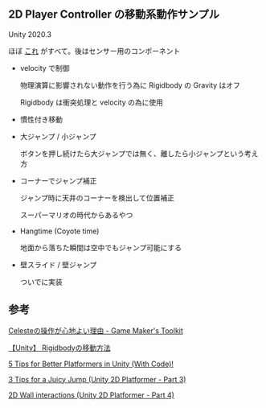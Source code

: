 ## 2D Player Controller の移動系動作サンプル

Unity 2020.3

ほぼ [これ](https://github.com/tukanpo/cm14-platformer/blob/master/Assets/App/Scripts/Scenes/Game/PlayerController.cs) がすべて。後はセンサー用のコンポーネント

- velocity で制御

  物理演算に影響されない動作を行う為に Rigidbody の Gravity はオフ

  Rigidbody は衝突処理と velocity の為に使用

- 慣性付き移動

- 大ジャンプ / 小ジャンプ

  ボタンを押し続けたら大ジャンプでは無く、離したら小ジャンプという考え方

- コーナーでジャンプ補正

  ジャンプ時に天井のコーナーを検出して位置補正

  スーパーマリオの時代からあるやつ

- Hangtime (Coyote time)

  地面から落ちた瞬間は空中でもジャンプ可能にする

- 壁スライド / 壁ジャンプ

  ついでに実装

## 参考

[Celesteの操作が心地よい理由 - Game Maker's Toolkit](https://www.youtube.com/watch?v=yorTG9at90g)

[【Unity】 Rigidbodyの移動方法](https://www.f-sp.com/entry/2016/08/16/211214)

[5 Tips for Better Platformers in Unity (With Code)!](https://www.youtube.com/watch?v=8QPmhDYn6rk)

[3 Tips for a Juicy Jump (Unity 2D Platformer - Part 3)](https://www.youtube.com/watch?v=A_F8R3eGtrs)

[2D Wall interactions (Unity 2D Platformer - Part 4)](https://www.youtube.com/watch?v=JIASeoOU274)
